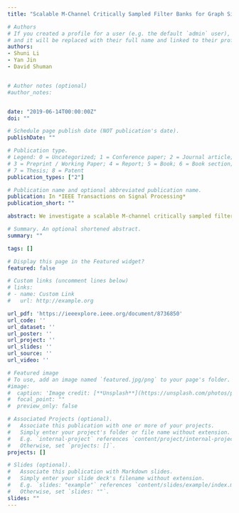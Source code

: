 ```yaml
---
title: "Scalable M-Channel Critically Sampled Filter Banks for Graph Signals"

# Authors
# If you created a profile for a user (e.g. the default `admin` user), write the username (folder name) here
# and it will be replaced with their full name and linked to their profile.
authors:
- Shuni Li
- Yan Jin
- David Shuman


# Author notes (optional)
#author_notes:


date: "2019-06-14T00:00:00Z"
doi: ""

# Schedule page publish date (NOT publication's date).
publishDate: ""

# Publication type.
# Legend: 0 = Uncategorized; 1 = Conference paper; 2 = Journal article;
# 3 = Preprint / Working Paper; 4 = Report; 5 = Book; 6 = Book section;
# 7 = Thesis; 8 = Patent
publication_types: ["2"]

# Publication name and optional abbreviated publication name.
publication: In *IEEE Transactions on Signal Processing*
publication_short: ""

abstract: We investigate a scalable M-channel critically sampled filter bank for graph signals, where each of the M filters is supported on a different subband of the graph Laplacian spectrum. For analysis, the graph signal is filtered on each subband and downsampled on a corresponding set of vertices. However, the classical synthesis filters are replaced with interpolation operators. For small graphs, we use a full eigendecomposition of the graph Laplacian to partition the graph vertices such that the m th set comprises a uniqueness set for signals supported on the m th subband. The resulting transform is critically sampled, the dictionary atoms are orthogonal to those supported on different bands, and graph signals are perfectly reconstructable from their analysis coefficients. We also investigate fast versions of the proposed transform that scale efficiently for large, sparse graphs. Issues that arise in this context include designing the filter bank to be more amenable to polynomial approximation, estimating the number of samples required for each band, performing nonuniform random sampling for the filtered signals on each band, and using efficient reconstruction methods. We empirically explore the joint vertex-frequency localization of the dictionary atoms, the sparsity of the analysis coefficients for different classes of signals, the reconstruction error resulting from the numerical approximations, and the ability of the proposed transform to compress piecewise-smooth graph signals. The proposed filter bank also yields a fast, approximate graph Fourier transform with a coarse resolution in the spectral domain.

# Summary. An optional shortened abstract.
summary: ""

tags: []

# Display this page in the Featured widget?
featured: false

# Custom links (uncomment lines below)
# links:
# - name: Custom Link
#   url: http://example.org

url_pdf: 'https://ieeexplore.ieee.org/document/8736850'
url_code: ''
url_dataset: ''
url_poster: ''
url_project: ''
url_slides: ''
url_source: ''
url_video: ''

# Featured image
# To use, add an image named `featured.jpg/png` to your page's folder.
#image:
#  caption: 'Image credit: [**Unsplash**](https://unsplash.com/photos/pLCdAaMFLTE)'
#  focal_point: ""
#  preview_only: false

# Associated Projects (optional).
#   Associate this publication with one or more of your projects.
#   Simply enter your project's folder or file name without extension.
#   E.g. `internal-project` references `content/project/internal-project/index.md`.
#   Otherwise, set `projects: []`.
projects: []

# Slides (optional).
#   Associate this publication with Markdown slides.
#   Simply enter your slide deck's filename without extension.
#   E.g. `slides: "example"` references `content/slides/example/index.md`.
#   Otherwise, set `slides: ""`.
slides: ""
---
```


